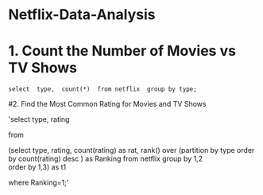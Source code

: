 # Netflix-Data-Analysis



# 1. Count the Number of Movies vs TV Shows




`select 
       type, 
       count(*) 
from netflix 
group by type;`


#2. Find the Most Common Rating for Movies and TV Shows
 
 
 'select 
type,
rating

from

(select 
type, rating, count(rating) as rat,
rank() over (partition by type order by count(rating) desc ) as Ranking
from netflix 
group by 1,2  
order by 1,3) as t1

where Ranking=1;'

